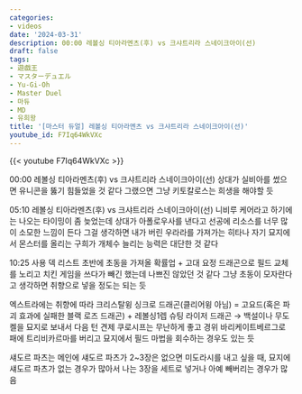 ```yaml
---
categories:
- videos
date: '2024-03-31'
description: 00:00 레볼싱 티아라멘츠(후) vs 크샤트리라 스네이크아이(선)
draft: false
tags:
- 遊戯王
- マスターデュエル
- Yu-Gi-Oh
- Master Duel
- 마듀
- MD
- 유희왕
title: '[마스터 듀얼] 레볼싱 티아라멘츠 vs 크샤트리라 스네이크아이(선)'
youtube_id: F7Iq64WkVXc
---
```



{{< youtube F7Iq64WkVXc >}}

00:00 레볼싱 티아라멘츠(후) vs 크샤트리라 스네이크아이(선)
상대가 실비아를 썼으면 유니콘을 뚫기 힘들었을 것 같다
그랬으면 그냥 키토칼로스는 희생을 해야할 듯

05:10 레볼싱 티아라멘츠(후) vs 크샤트리라 스네이크아이(선)
니비루 케어라고 하기에는 나오는 타이밍이 좀 늦었는데 상대가 아폴로우사를 낸다고 선공에 리소스를 너무 많이 소모한 느낌이 든다
그걸 생각하면 내가 버린 우라라를 가져가는 히타나 자기 묘지에서 몬스터를 올리는 구희가 개체수 늘리는 능력은 대단한 것 같다

10:25 사용 덱 리스트
초반에 초동을 가져올 확률업 + 고대 요정 드래곤으로 필드 교체를 노리고 치킨 게임을 쓰다가 빼긴 했는데 나쁘진 않았던 것 같다
그냥 초동이 모자란다고 생각하면 취향으로 넣을 정도는 되는 듯

엑스트라에는 취향에 따라
크리스탈윙 싱크로 드래곤(클리어윙 아님) = 고요드(혹은 파괴 효과에 실패한 블랙 로즈 드래곤) + 레볼싱1렙
슈팅 라이저 드래곤 → 백설이나 무도켈을 묘지로 보내서 다음 턴 견제
쿠로시프는 무난하게 좋고
경위 바리케이트베르그로 패에 트리비카르마를 버리고 묘지에서 필드 마법을 회수하는 경우도 있는 듯

섀도르 파츠는 메인에 섀도르 파츠가 2~3장은 없으면 미도라시를 내고 싶을 때, 묘지에 섀도르 파츠가 없는 경우가 많아서 나는 3장을 세트로 넣거나 아예 빼버리는 경우가 많음